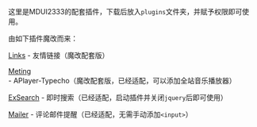 这里是MDUI2333的配套插件，下载后放入`plugins`文件夹，并赋予权限即可使用。

由如下插件魔改而来：

[Links](https://github.com/ZigZagK/typecho-links-material) - 友情链接（魔改配套版）

[Meting](https://github.com/ZigZagK/APlayer-Typecho) - APlayer-Typecho（魔改配套版，已经适配，可以添加全站音乐播放器）

[ExSearch](https://github.com/AlanDecode/Typecho-Plugin-ExSearch) - 即时搜索（已经适配，启动插件并关闭`jquery`后即可使用）

[Mailer](https://github.com/AlanDecode/Typecho-Plugin-Mailer) - 评论邮件提醒（已经适配，无需手动添加`<input>`）
